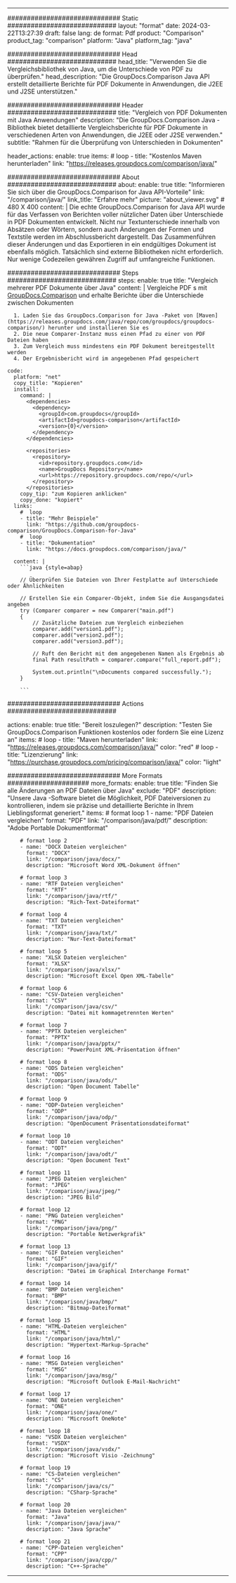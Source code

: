 
---
############################# Static ############################
layout: "format"
date:  2024-03-22T13:27:39
draft: false
lang: de
format: Pdf
product: "Comparison"
product_tag: "comparison"
platform: "Java"
platform_tag: "java"

############################# Head ############################
head_title: "Verwenden Sie die Vergleichsbibliothek von Java, um die Unterschiede von PDF zu überprüfen."
head_description: "Die GroupDocs.Comparison Java API erstellt detaillierte Berichte für PDF Dokumente in Anwendungen, die J2EE und J2SE unterstützen."

############################# Header ############################
title: "Vergleich von PDF Dokumenten mit Java Anwendungen" 
description: "Die GroupDocs.Comparison Java -Bibliothek bietet detaillierte Vergleichsberichte für PDF Dokumente in verschiedenen Arten von Anwendungen, die J2EE oder J2SE verwenden."
subtitle: "Rahmen für die Überprüfung von Unterschieden in Dokumenten"  

header_actions:
  enable: true
  items:
    #  loop
    - title: "Kostenlos Maven herunterladen"
      link: "https://releases.groupdocs.com/comparison/java/"
      
############################# About ############################
about:
    enable: true
    title: "Informieren Sie sich über die GroupDocs.Comparison for Java API-Vorteile"
    link: "/comparison/java/"
    link_title: "Erfahre mehr"
    picture: "about_viewer.svg" # 480 X 400
    content: |
       Die echte GroupDocs.Comparison for Java API wurde für das Verfassen von Berichten voller nützlicher Daten über Unterschiede in PDF Dokumenten entwickelt. Nicht nur Textunterschiede innerhalb von Absätzen oder Wörtern, sondern auch Änderungen der Formen und Textstile werden im Abschlussbericht dargestellt. Das Zusammenführen dieser Änderungen und das Exportieren in ein endgültiges Dokument ist ebenfalls möglich. Tatsächlich sind externe Bibliotheken nicht erforderlich. Nur wenige Codezeilen gewähren Zugriff auf umfangreiche Funktionen.

############################# Steps ############################
steps:
    enable: true
    title: "Vergleich mehrerer PDF Dokumente über Java"
    content: |
      Vergleiche PDF s mit [GroupDocs.Comparison](https://products.groupdocs.com/comparison/java/) und erhalte Berichte über die Unterschiede zwischen Dokumenten
      
      1. Laden Sie das GroupDocs.Comparison for Java -Paket von [Maven](https://releases.groupdocs.com/java/repo/com/groupdocs/groupdocs-comparison/) herunter und installieren Sie es
      2. Die neue Comparer-Instanz muss einen Pfad zu einer von PDF Dateien haben
      3. Zum Vergleich muss mindestens ein PDF Dokument bereitgestellt werden
      4. Der Ergebnisbericht wird im angegebenen Pfad gespeichert
   
    code:
      platform: "net"
      copy_title: "Kopieren"
      install:
        command: |
          <dependencies>
            <dependency>
              <groupId>com.groupdocs</groupId>
              <artifactId>groupdocs-comparison</artifactId>
              <version>{0}</version>
            </dependency>
          </dependencies>

          <repositories>
            <repository>
              <id>repository.groupdocs.com</id>
              <name>GroupDocs Repository</name>
              <url>https://repository.groupdocs.com/repo/</url>
            </repository>
          </repositories>
        copy_tip: "zum Kopieren anklicken"
        copy_done: "kopiert"
      links:
        #  loop
        - title: "Mehr Beispiele"
          link: "https://github.com/groupdocs-comparison/GroupDocs.Comparison-for-Java"
        #  loop
        - title: "Dokumentation"
          link: "https://docs.groupdocs.com/comparison/java/"
          
      content: |
        ```java {style=abap}

        // Überprüfen Sie Dateien von Ihrer Festplatte auf Unterschiede oder Ähnlichkeiten

        // Erstellen Sie ein Comparer-Objekt, indem Sie die Ausgangsdatei angeben
        try (Comparer comparer = new Comparer("main.pdf") 
        {
            // Zusätzliche Dateien zum Vergleich einbeziehen
        	comparer.add("version1.pdf");
            comparer.add("version2.pdf");
            comparer.add("version3.pdf");

            // Ruft den Bericht mit dem angegebenen Namen als Ergebnis ab
            final Path resultPath = comparer.compare("full_report.pdf"); 

            System.out.println("\nDocuments compared successfully.");
        }
        
        ```            

############################# Actions ############################

actions:
  enable: true
  title: "Bereit loszulegen?"
  description: "Testen Sie GroupDocs.Comparison Funktionen kostenlos oder fordern Sie eine Lizenz an"
  items:
    #  loop
    - title: "Maven herunterladen"
      link: "https://releases.groupdocs.com/comparison/java/"
      color: "red"
        #  loop
    - title: "Lizenzierung"
      link: "https://purchase.groupdocs.com/pricing/comparison/java/"
      color: "light"


############################# More Formats #####################
more_formats:
    enable: true
    title: "Finden Sie alle Änderungen an PDF Dateien über Java"
    exclude: "PDF"
    description: "Unsere Java -Software bietet die Möglichkeit, PDF Dateiversionen zu kontrollieren, indem sie präzise und detaillierte Berichte in Ihrem Lieblingsformat generiert."
    items: 
        # format loop 1
        - name: "PDF Dateien vergleichen"
          format: "PDF"
          link: "/comparison/java/pdf/"
          description: "Adobe Portable Dokumentformat"

        # format loop 2
        - name: "DOCX Dateien vergleichen"
          format: "DOCX"
          link: "/comparison/java/docx/"
          description: "Microsoft Word XML-Dokument öffnen"

        # format loop 3
        - name: "RTF Dateien vergleichen"
          format: "RTF"
          link: "/comparison/java/rtf/"
          description: "Rich-Text-Dateiformat"

        # format loop 4
        - name: "TXT Dateien vergleichen"
          format: "TXT"
          link: "/comparison/java/txt/"
          description: "Nur-Text-Dateiformat"

        # format loop 5
        - name: "XLSX Dateien vergleichen"
          format: "XLSX"
          link: "/comparison/java/xlsx/"
          description: "Microsoft Excel Open XML-Tabelle"

        # format loop 6
        - name: "CSV-Dateien vergleichen"
          format: "CSV"
          link: "/comparison/java/csv/"
          description: "Datei mit kommagetrennten Werten"

        # format loop 7
        - name: "PPTX Dateien vergleichen"
          format: "PPTX"
          link: "/comparison/java/pptx/"
          description: "PowerPoint XML-Präsentation öffnen"

        # format loop 8
        - name: "ODS Dateien vergleichen"
          format: "ODS"
          link: "/comparison/java/ods/"
          description: "Open Document Tabelle"

        # format loop 9
        - name: "ODP-Dateien vergleichen"
          format: "ODP"
          link: "/comparison/java/odp/"
          description: "OpenDocument Präsentationsdateiformat"

        # format loop 10
        - name: "ODT Dateien vergleichen"
          format: "ODT"
          link: "/comparison/java/odt/"
          description: "Open Document Text"

        # format loop 11
        - name: "JPEG Dateien vergleichen"
          format: "JPEG"
          link: "/comparison/java/jpeg/"
          description: "JPEG Bild"

        # format loop 12
        - name: "PNG Dateien vergleichen"
          format: "PNG"
          link: "/comparison/java/png/"
          description: "Portable Netzwerkgrafik"

        # format loop 13
        - name: "GIF Dateien vergleichen"
          format: "GIF"
          link: "/comparison/java/gif/"
          description: "Datei im Graphical Interchange Format"

        # format loop 14
        - name: "BMP Dateien vergleichen"
          format: "BMP"
          link: "/comparison/java/bmp/"
          description: "Bitmap-Dateiformat"

        # format loop 15
        - name: "HTML-Dateien vergleichen"
          format: "HTML"
          link: "/comparison/java/html/"
          description: "Hypertext-Markup-Sprache"

        # format loop 16
        - name: "MSG Dateien vergleichen"
          format: "MSG"
          link: "/comparison/java/msg/"
          description: "Microsoft Outlook E-Mail-Nachricht"

        # format loop 17
        - name: "ONE Dateien vergleichen"
          format: "ONE"
          link: "/comparison/java/one/"
          description: "Microsoft OneNote"

        # format loop 18
        - name: "VSDX Dateien vergleichen"
          format: "VSDX"
          link: "/comparison/java/vsdx/"
          description: "Microsoft Visio -Zeichnung"

        # format loop 19
        - name: "CS-Dateien vergleichen"
          format: "CS"
          link: "/comparison/java/cs/"
          description: "CSharp-Sprache"

        # format loop 20
        - name: "Java Dateien vergleichen"
          format: "Java"
          link: "/comparison/java/java/"
          description: "Java Sprache"
          
        # format loop 21
        - name: "CPP-Dateien vergleichen"
          format: "CPP"
          link: "/comparison/java/cpp/"
          description: "C++-Sprache"
---